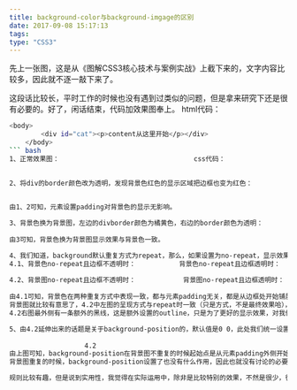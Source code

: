 ```yaml
---
title: background-color与background-imgage的区别
date: 2017-09-08 15:17:13
tags:
type: "CSS3"
---
```

先上一张图，这是从《图解CSS3核心技术与案例实战》上截下来的，文字内容比较多，因此就不逐一敲下来了。


这段话比较长，平时工作的时候也没有遇到过类似的问题，但是拿来研究下还是很有必要的。好了，闲话结束，代码加效果图奉上。
html代码：
``` bash
<body>
        <div id="cat"><p>content从这里开始</p></div>
    </body>
``` bash
1、正常效果图：                                  css代码：
                    

2、将div的border颜色改为透明，发现背景色红色的显示区域把边框也变为红色：
                  

由1、2可知，元素设置padding对背景色的显示无影响。

3、背景色换为背景图，左边的divborder颜色为橘黄色，右边的border颜色为透明：
                 
由3可知，背景色换为背景图显示效果与背景色一致。

4、我们知道，background默认重复方式为repeat，那么，如果设置为no-repeat，显示效果又会是怎样的呢。
4.1、背景色no-repeat且边框不透明时：           背景色no-repeat且边框透明时：
                  
4.2、背景图no-repeat且边框不透明时：            背景图no-repeat且边框透明时：
                        
由4.1可知，背景色在两种重复方式中表现一致，都与元素padding无关，都是从边框处开始铺展，border设置为透明即可验证。
背景图就比较有意思了，4.2中左图的呈现方式与repeat时一致（只是方式，不是最终效果哈），都是从元素padding外侧开始铺展。
4.2右图最外侧有一条额外的黑线，这是额外设置的outline，只是为了更好的显示效果，对我们今天的话题没有任何其他的影响。我们可以看到很有趣的现象，背景图此时并没有像3中右图那样从边框外侧开始铺展，而是与4.2左图一样从元素padding外侧开始铺展。

5、由4.2延伸出来的话题是关于background-position的，默认值是0 0，此处我们统一设置为10px 10px，来看下上述场景下这个属性又有哪些意想不到的效果。
                    
                   4.2                                                                      4.1
由上图可知，background-position在背景图不重复的时候起始点是从元素padding外侧开始定位的。
背景图重复的时候，background-position设置了也没有什么作用，因此也就没有讨论的必要性了。

规则比较有趣，但是说到实用性，我觉得在实际运用中，除非是比较特别的效果，不然是很少，很难去运用的。怎么说呢，增长下自身的知识深度，兴趣使然，无他。


































